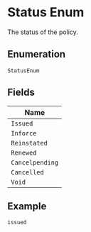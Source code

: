
# Status Enum

The status of the policy.

## Enumeration

`StatusEnum`

## Fields

| Name |
|  --- |
| `Issued` |
| `Inforce` |
| `Reinstated` |
| `Renewed` |
| `Cancelpending` |
| `Cancelled` |
| `Void` |

## Example

```
issued
```


